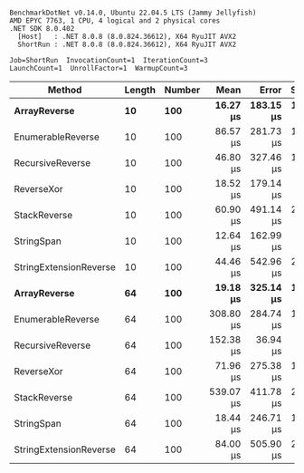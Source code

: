 ```

BenchmarkDotNet v0.14.0, Ubuntu 22.04.5 LTS (Jammy Jellyfish)
AMD EPYC 7763, 1 CPU, 4 logical and 2 physical cores
.NET SDK 8.0.402
  [Host]   : .NET 8.0.8 (8.0.824.36612), X64 RyuJIT AVX2
  ShortRun : .NET 8.0.8 (8.0.824.36612), X64 RyuJIT AVX2

Job=ShortRun  InvocationCount=1  IterationCount=3  
LaunchCount=1  UnrollFactor=1  WarmupCount=3  

```
| Method                 | Length | Number | Mean      | Error     | StdDev    | Median     | Min        | Max       | Allocated |
|----------------------- |------- |------- |----------:|----------:|----------:|-----------:|-----------:|----------:|----------:|
| **ArrayReverse**           | **10**     | **100**    |  **16.27 μs** | **183.15 μs** | **10.039 μs** |  **10.504 μs** |  **10.434 μs** |  **27.86 μs** |  **10.09 KB** |
| EnumerableReverse      | 10     | 100    |  86.57 μs | 281.73 μs | 15.443 μs |  78.577 μs |  76.753 μs | 104.37 μs |  25.72 KB |
| RecursiveReverse       | 10     | 100    |  46.80 μs | 327.46 μs | 17.949 μs |  37.621 μs |  35.287 μs |  67.48 μs |  33.53 KB |
| ReverseXor             | 10     | 100    |  18.52 μs | 179.14 μs |  9.819 μs |  15.107 μs |  10.870 μs |  29.59 μs |  10.09 KB |
| StackReverse           | 10     | 100    |  60.90 μs | 491.14 μs | 26.921 μs |  45.825 μs |  44.893 μs |  91.98 μs |  31.19 KB |
| StringSpan             | 10     | 100    |  12.64 μs | 162.99 μs |  8.934 μs |   7.554 μs |   7.403 μs |  22.95 μs |   5.41 KB |
| StringExtensionReverse | 10     | 100    |  44.46 μs | 542.96 μs | 29.761 μs |  27.591 μs |  26.970 μs |  78.83 μs |  28.84 KB |
| **ArrayReverse**           | **64**     | **100**    |  **19.18 μs** | **325.14 μs** | **17.822 μs** |   **8.947 μs** |   **8.827 μs** |  **39.76 μs** |  **30.41 KB** |
| EnumerableReverse      | 64     | 100    | 308.80 μs | 284.74 μs | 15.608 μs | 307.052 μs | 294.139 μs | 325.21 μs |  59.31 KB |
| RecursiveReverse       | 64     | 100    | 152.38 μs |  36.94 μs |  2.025 μs | 151.342 μs | 151.091 μs | 154.72 μs | 560.88 KB |
| ReverseXor             | 64     | 100    |  71.96 μs | 275.38 μs | 15.094 μs |  66.914 μs |  60.041 μs |  88.94 μs |  30.41 KB |
| StackReverse           | 64     | 100    | 539.07 μs | 411.78 μs | 22.571 μs | 528.404 μs | 523.816 μs | 565.00 μs |  88.22 KB |
| StringSpan             | 64     | 100    |  18.44 μs | 246.71 μs | 13.523 μs |  10.885 μs |  10.374 μs |  34.05 μs |  15.56 KB |
| StringExtensionReverse | 64     | 100    |  84.00 μs | 505.90 μs | 27.730 μs |  68.818 μs |  67.174 μs | 116.00 μs |  68.69 KB |
